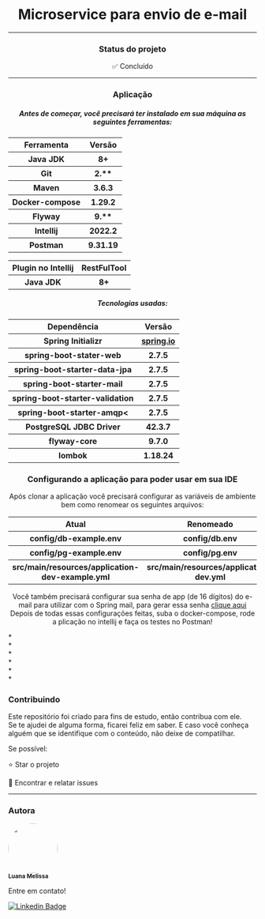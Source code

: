 <h1 align="center"> Microservice para envio de e-mail</h1>
<hr>
<h3 align="center">Status do projeto</h3>
<p align="center">✅ Concluído</p>
<hr>

<div align="center">
<h3>Aplicação</h3>
<h5>Antes de começar, você precisará ter instalado em sua máquina as seguintes ferramentas: </h5>

<table align="center">
<tr>
<th>Ferramenta</th>
<th>Versão</th>
</tr>
<tr>
<th>Java JDK</th>
<th>8+</th>
</tr>
<tr>
<th>Git</th>
<th>2.**</th>
</tr>
<tr>
<th>Maven</th>
<th>3.6.3</th>
</tr>
<tr>
<th>Docker-compose</th>
<th>1.29.2</th>
</tr>
<tr>
<th>Flyway</th>
<th>9.**</th>
</tr>
<tr>
<th>Intellij</th>
<th>2022.2</th>
</tr>
<tr>
<th>Postman</th>
<th>9.31.19</th>
</tr>
</table>
<table>
<tr>
<th>Plugin no Intellij</th>
<th>RestFulTool</th>
</tr>
<tr>
<th>Java JDK</th>
<th>8+</th>
</tr>
<tr>
</table>

<h5>Tecnologias usadas: </h5>

<table>
<tr>
<th>Dependência</th>
<th>Versão</th>
</tr>
<tr>
<th>Spring Initializr</th>
<th><a href="https://start.spring.io">spring.io</a></th>
</tr>
<tr>
<th>spring-boot-stater-web</th>
<th>2.7.5</th>
</tr>
<tr>
<th>spring-boot-starter-data-jpa</th>
<th>2.7.5</th>
</tr>
<tr>
<th>spring-boot-starter-mail</th>
<th>2.7.5</th>
</tr>
<tr>
<th>spring-boot-starter-validation</th>
<th>2.7.5</th>
</tr>
<tr>
<th>spring-boot-starter-amqp<</th>
<th>2.7.5</th>
</tr>
<tr>
<th>PostgreSQL JDBC Driver</th>
<th>42.3.7</th>
</tr>
<tr>
<th>flyway-core</th>
<th>9.7.0</th>
</tr>
<tr>
<th>lombok</th>
<th>1.18.24</th>
</tr>

</table>

<h3>Configurando a aplicação para poder usar em sua IDE</h3>
Após clonar a aplicação você precisará configurar as variáveis de ambiente bem como renomear os seguintes arquivos:
<table>
<tr>
<th>Atual</th>
<th>Renomeado</th>
</tr>
<tr>
<th>config/db-example.env</th>
<th>config/db.env</th>
</tr>
<tr>
<th>config/pg-example.env</th>
<th>config/pg.env</th>
</tr>
<tr>
<th>src/main/resources/application-dev-example.yml</th>
<th>src/main/resources/application-dev.yml</th>
</tr>

</table>

Você também precisará configurar sua senha de app (de 16 dígitos) do e-mail para utilizar com o Spring mail, para gerar essa senha <a href="https://support.google.com/accounts/answer/185833?hl=pt-BR">clique aqui</a>
<br>Depois de todas essas configurações feitas, suba o docker-compose, rode a plicação no intellij e faça os testes no Postman!
</div>
*<br>
*<br>
*<br>
*<br>
*<br>
*<br>

<h3>Contribuindo</h3>

Este repositório foi criado para fins de estudo, então contribua com ele.<br>
Se te ajudei de alguma forma, ficarei feliz em saber. E caso você conheça alguém que se identifique com o conteúdo, não deixe de compatilhar.

Se possível:

⭐️  Star o projeto

🐛 Encontrar e relatar issues

<hr>

<h3>Autora</h3>


 <img style="border-radius: 50%;" src="https://avatars.githubusercontent.com/u/79280706?v=4" width="100px;" alt=""/>
 <br />
 <sub><b>Luana Melissa</b></sub>

Entre em contato!

[![Linkedin Badge](https://img.shields.io/badge/-Luana-blue?style=flat-square&logo=Linkedin&logoColor=white&link=https://www.linkedin.com/in/luana-m-473208207/)](https://www.linkedin.com/in/luana-m-473208207/)
